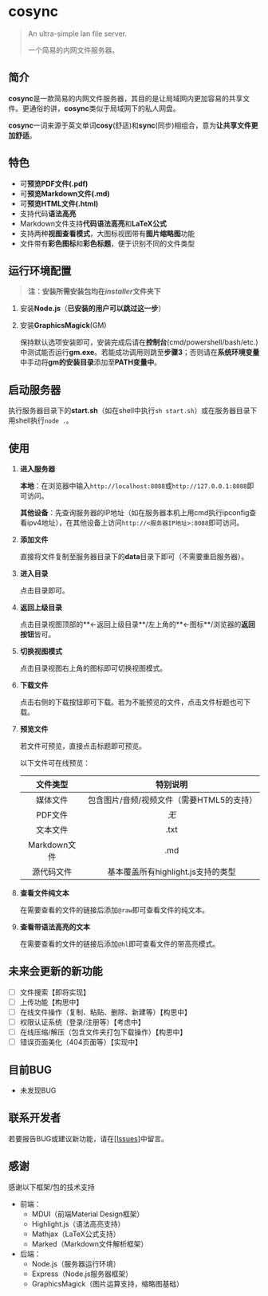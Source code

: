 # cosync
> An ultra-simple lan file server.
>
> 一个简易的内网文件服务器。

## 简介

**cosync**是一款简易的内网文件服务器，其目的是让局域网内更加容易的共享文件。更通俗的讲，**cosync**类似于局域网下的私人网盘。

**cosync**一词来源于英文单词**cosy**(舒适)和**sync**(同步)相组合，意为**让共享文件更加舒适**。

## 特色

- 可**预览PDF文件(.pdf)**
- 可**预览Markdown文件(.md)**
- 可**预览HTML文件(.html)**
- 支持代码**语法高亮**
- Markdown文件支持**代码语法高亮**和**LaTeX公式**
- 支持两种**视图查看模式**，大图标视图带有**图片缩略图**功能
- 文件带有**彩色图标**和**彩色标题**，便于识别不同的文件类型

## 运行环境配置

> **注：安装所需安装包均在*installer*文件夹下**

1. 安装**Node.js**（**已安装的用户可以跳过这一步**）

2. 安装**GraphicsMagick**(GM)

   保持默认选项安装即可，安装完成后请在**控制台**(cmd/powershell/bash/etc.)中测试能否运行**gm.exe**。若能成功调用则跳至**步骤3**；否则请在**系统环境变量**中手动将**gm的安装目录**添加至**PATH变量中**。

## 启动服务器

执行服务器目录下的**start.sh**（如在shell中执行`sh start.sh`）或在服务器目录下用shell执行`node .`。

## 使用

1. **进入服务器**

   **本地**：在浏览器中输入`http://localhost:8088`或`http://127.0.0.1:8088`即可访问。

   **其他设备**：先查询服务器的IP地址（如在服务器本机上用cmd执行ipconfig查看ipv4地址），在其他设备上访问`http://<服务器IP地址>:8088`即可访问。

2. **添加文件**

   直接将文件复制至服务器目录下的**data**目录下即可（不需要重启服务器）。

3. **进入目录**

   点击目录即可。

4. **返回上级目录**

   点击目录视图顶部的**←返回上级目录**/左上角的**←图标**/浏览器的**返回按钮**皆可。

5. **切换视图模式**

   点击目录视图右上角的图标即可切换视图模式。

6. **下载文件**

   点击右侧的下载按钮即可下载。若为不能预览的文件，点击文件标题也可下载。

7. **预览文件**

   若文件可预览，直接点击标题即可预览。

   以下文件可在线预览：

   |   文件类型   |                 特别说明                  |
   | :----------: | :---------------------------------------: |
   |   媒体文件   | 包含图片/音频/视频文件（需要HTML5的支持） |
   |   PDF文件    |                   *无*                    |
   |   文本文件   |                   .txt                    |
   | Markdown文件 |                    .md                    |
   |  源代码文件  |    基本覆盖所有highlight.js支持的类型     |

8. **查看文件纯文本**

   在需要查看的文件的链接后添加`@raw`即可查看文件的纯文本。

9. **查看带语法高亮的文本**

   在需要查看的文件的链接后添加`@hl`即可查看文件的带高亮模式。

## 未来会更新的新功能

- [ ] 文件搜索【即将实现】
- [ ] 上传功能【构思中】
- [ ] 在线文件操作（复制、粘贴、删除、新建等）【构思中】
- [ ] 权限认证系统（登录/注册等）【考虑中】
- [ ] 在线压缩/解压（包含文件夹打包下载操作）【构思中】
- [ ] 错误页面美化（404页面等）【实现中】

## 目前BUG

- 未发现BUG

## 联系开发者

若要报告BUG或建议新功能，请在[[Issues]](https://github.com/0And1Story/cosync/issues)中留言。

## 感谢

感谢以下框架/包的技术支持

- 前端：
  - MDUI（前端Material Design框架）
  - Highlight.js（语法高亮支持）
  - Mathjax（LaTeX公式支持）
  - Marked（Markdown文件解析框架）
- 后端：
  - Node.js（服务器运行环境）
  - Express（Node.js服务器框架）
  - GraphicsMagick（图片运算支持，缩略图基础）
